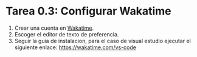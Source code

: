 # Tarea 0.3: Configurar Wakatime
1. Crear una cuenta en [Wakatime](https://wakatime.com/).
2. Escoger el editor de texto de preferencia.
3. Seguir la guia de instalacion, para el caso de visual estudio ejecutar el siguiente enlace: https://wakatime.com/vs-code

